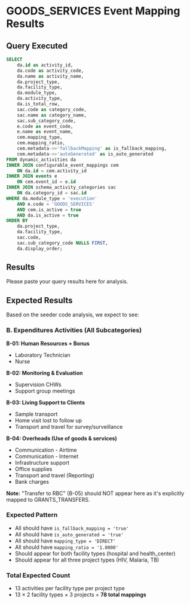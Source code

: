 # GOODS_SERVICES Event Mapping Results

## Query Executed
```sql
SELECT 
    da.id as activity_id,
    da.code as activity_code,
    da.name as activity_name,
    da.project_type,
    da.facility_type,
    da.module_type,
    da.activity_type,
    da.is_total_row,
    sac.code as category_code,
    sac.name as category_name,
    sac.sub_category_code,
    e.code as event_code,
    e.name as event_name,
    cem.mapping_type,
    cem.mapping_ratio,
    cem.metadata->>'fallbackMapping' as is_fallback_mapping,
    cem.metadata->>'autoGenerated' as is_auto_generated
FROM dynamic_activities da
INNER JOIN configurable_event_mappings cem 
    ON da.id = cem.activity_id
INNER JOIN events e 
    ON cem.event_id = e.id
INNER JOIN schema_activity_categories sac 
    ON da.category_id = sac.id
WHERE da.module_type = 'execution'
    AND e.code = 'GOODS_SERVICES'
    AND cem.is_active = true
    AND da.is_active = true
ORDER BY 
    da.project_type,
    da.facility_type,
    sac.code,
    sac.sub_category_code NULLS FIRST,
    da.display_order;
```

## Results

Please paste your query results here for analysis.

## Expected Results

Based on the seeder code analysis, we expect to see:

### B. Expenditures Activities (All Subcategories)

**B-01: Human Resources + Bonus**
- Laboratory Technician
- Nurse

**B-02: Monitoring & Evaluation**
- Supervision CHWs
- Support group meetings

**B-03: Living Support to Clients**
- Sample transport
- Home visit lost to follow up
- Transport and travel for survey/surveillance

**B-04: Overheads (Use of goods & services)**
- Communication - Airtime
- Communication - Internet
- Infrastructure support
- Office supplies
- Transport and travel (Reporting)
- Bank charges

**Note:** "Transfer to RBC" (B-05) should NOT appear here as it's explicitly mapped to GRANTS_TRANSFERS.

### Expected Pattern
- All should have `is_fallback_mapping = 'true'`
- All should have `is_auto_generated = 'true'`
- All should have `mapping_type = 'DIRECT'`
- All should have `mapping_ratio = '1.0000'`
- Should appear for both facility types (hospital and health_center)
- Should appear for all three project types (HIV, Malaria, TB)

### Total Expected Count
- 13 activities per facility type per project type
- 13 × 2 facility types × 3 projects = **78 total mappings**
